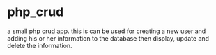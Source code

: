 # php_crud
a small php crud app.
this is can be used for creating a new user and adding his or her information to the database then display, update and delete the information.
